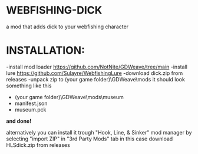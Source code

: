 # WEBFISHING-DICK
a mod that adds dick to your webfishing character
# INSTALLATION:
-install mod loader https://github.com/NotNite/GDWeave/tree/main
-install lure https://github.com/Sulayre/WebfishingLure
-download dick.zip from releases
-unpack zip to (your game folder)\GDWeave\mods
it should look something like this
- (your game folder)\GDWeave\mods\museum
 - manifest.json
 - museum.pck

**and done!**

alternatively you can install it trough "Hook, Line, & Sinker" mod manager by selecting "import ZIP" in "3rd Party Mods" tab
in this case download HLSdick.zip from releases
